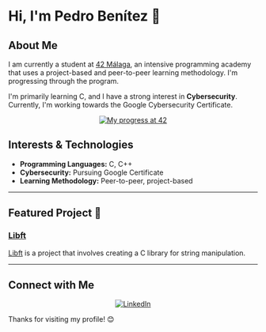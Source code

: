 # Hi, I'm Pedro Benítez 👋

## About Me
I am currently a student at [42 Málaga](https://www.42malaga.com/), an intensive programming academy that uses a project-based and peer-to-peer learning methodology. I'm progressing through the program.

I'm primarily learning C, and I have a strong interest in **Cybersecurity**. Currently, I'm working towards the Google Cybersecurity Certificate.

<p align="center">
  <a href="https://badge.mediaplus.ma/kettlebells/pbenitez?1337Badge=off&UM6P=off">
    <img src="https://badge.mediaplus.ma/kettlebells/pbenitez?1337Badge=off&UM6P=off" alt="My progress at 42" style="max-width: 70%;">
  </a>
</p>

## Interests & Technologies
- **Programming Languages:** C, C++
- **Cybersecurity:** Pursuing Google Certificate
- **Learning Methodology:** Peer-to-peer, project-based

---

## Featured Project 🌟
### [Libft](https://github.com/pedrobenitezx/Libft)
[Libft](https://github.com/pedrobenitezx/Libft) is a project that involves creating a C library for string manipulation.

---

## Connect with Me
<p align="center">
  <a href="https://www.linkedin.com/in/pedrobenitezlopez">
    <img src="https://img.shields.io/badge/LinkedIn-0077B5?style=for-the-badge&logo=linkedin&logoColor=white" alt="LinkedIn">
  </a>
</p>

Thanks for visiting my profile! 😊
